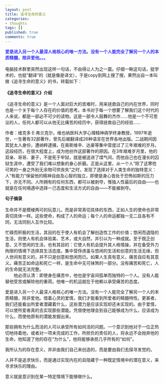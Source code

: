 ```yaml
---
layout: post
title: 追寻生命的意义
categories:
- thoughts
tags: []
published: true
comments: true
---
```

<p><p><strong><font color="#3333ff">爱是进入另一个人最深人格核心的唯一方法。没有一个人能完全了解另一个人的本质精髓，除非爱他。。。<br /></font></strong><br />电脑技术群里突然出现这样一句话，不由得让人为之一震。仔细一瞅这句话，挺学术的，也挺“翻译”的（就是像是译文），于是copy到网上搜了搜，果然出自一本叫做《追寻生命的意义》的书，转载如下：<br /><br /><strong>《追寻生命的意义》介绍</strong><br /><br />《追寻生命的意义》是一个人面对巨大的苦难时，用来拯救自己的内在世界，同时也是一个关于每个人存在的价值的思考。本书对于每一个想要了解我们这个时代的人来说，都是一部必不可少的读物。这是一部令人鼓舞的杰作……他是一个不可思议的人，任何人都可以从他无比痛苦的经历中，获得拯救自己的经验…… </p>
<p>作者：维克多·E·弗兰克尔，维也纳医科大学心理精神病学终身教授，1997年逝世，一生著有32部著作，曾先后被翻译成26种语言在世界各地出版。二战期间因其犹太人身份，遭纳粹逮捕，在奥斯维辛、达豪等集中营度过了三年艰难的岁月。这段经历，在很大程度上，成为他创作这部著作的原因。在3年艰难岁月里，他的双亲、哥哥、妻子，不是死于牢狱，就是被送进了煤气间，而他自己也在漫长的囚狱生涯中，遭受了我们难以想象的身心折磨。正是从这里，从一个人“除了这寒伧可笑的一身之外别无余物可供丧失”之时，发现了选择对于人类生命的独特意义：人“有能力”保留他的精神自由及心智的独立，即便是身心皆处于恐怖如斯的压力下，亦无不同。人所拥有的任何东西，都可以被剥夺，惟独人性最后的自由——也就是在任何境遇中选择一己态度和生活方式的自由——不能被剥夺。 </p>
<p><strong>句子摘录<br /><br /></strong>生命并不是模棱两可的玩意儿，而是非常真切具体的东西，正如人生的使命也非常真切具体一样。这些使命，构成了人的命运；每个人的命运都独一无二且各有不同，无法同别人互作比较。 </p>
<p>忙碌而积极的生活，其目的在于使人有机会了解创造性工作的价值；悠闲而退隐的生活，则使人有机会体验美、艺术，或大自然，并引以为一种成就。至于既乏创意、又不悠闲的生活，也有其目的：它使人有机会提升其人格情操，并在备受外力拘限的情境下选择其生活态度。集中营俘虏虽与悠闲的生活和创意的生活无缘，但人世间有意义的，并不只是创意和悠闲而已。如果人生真有意义，痛苦自应有其意义。痛苦正如命运和死亡一样，是生命中无可抹煞的一部分。没有痛苦和死亡，人的生命就无法完整。<br />　　他必须认清：即使身在痛苦中，他也是宇宙间孤单而独特的一个人。没有人能替他受苦或解除他的重荷。他唯一的机运就在于他赖以承受痛苦的态度。 </p>
<p>爱是进入另一个人最深人格核心的唯一方法。没有一个人能完全了解另一个人的本质精髓，除非爱他。借着心灵的爱情，我们才能看到所爱者的精髓特性。更甚者，我们还能看出所爱者潜藏着什么，这些潜力是应该实现却还未实现的。由于爱情，可以使所爱者真的去实现那些潜能。凭借使他理会到自己能够成为什么，应该成为什么，而使他原有的潜能发掘出来。 </p>
<p>那些拥有为什么而活的人可以承受所有如何活的问题。一个意识到他对于一位正热切地待着他，或者对一项未完成的工作，所担负的责任的人，将永远不会抛弃他的生命，他知道了他的存在“为什么”，他将能够承担几乎所有的“如何”。 </p>
<p>我所认为的存在意义，并非由我们自己来创造的，而是要由我们去探寻发觉的。 </p>
<p>人并不是追求快乐，而是通过实现内在的且隐藏于一种既定情境中的潜在意义，来寻求快乐的理由。 </p>
<p>意义就是意识到在某一特定情境下能够做什么。</p></p>

